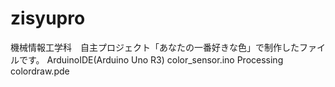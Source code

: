 # zisyupro

機械情報工学科　自主プロジェクト「あなたの一番好きな色」で制作したファイルです。
ArduinoIDE(Arduino Uno R3) color_sensor.ino
Processing colordraw.pde
